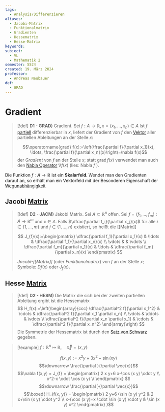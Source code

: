 ```yaml
---
tags:
  - Analysis/Differenzieren
aliases:
  - Jacobi-Matrix
  - Funktionalmatrix
  - Gradienten
  - Hessematrix
  - Hesse-Matrix
keywords: 
subject:
  - VL
  - Mathematik 2
semester: SS24
created: 19. März 2024
professor:
  - Andreas Neubauer
def:
  - GRAD
---
```


# Gradient

> [!def] **D1 - GRAD)** Gradient. Sei $f: A \rightarrow \mathbb{R}, x=\left(x_1, \ldots, x_n\right) \in A$
> Ist $f$ [partiell](Partielle%20Ableitung.md) differenzierbar in $x$, liefert der Gradient von $f$ den [Vektor](../Algebra/Vektor.md) aller partiellen Ableitungen an der Stelle $x$:
> 
> $$\operatorname{grad} f(x):=\left(\frac{\partial f}{\partial x_1}(x), \ldots, \frac{\partial f}{\partial x_n}(x)\right)=\nabla f(x)$$
> der *Gradient* von $f$ an der Stelle $x$; statt $\operatorname{grad} f(x)$ verwendet man auch den [Nabla Operator](Nabla%20Operator.md) $\nabla f(x)$ (lies: Nabla $f$ ).

Die Funktion $f:A\to \mathbb{R}$ ist ein **Skalarfeld**. Wendet man den Gradienten darauf an, so erhält man ein Vektorfeld mit der Besonderen Eigenschaft der [Wegunabhängigkeit](Wegunabhängig.md)

## Jacobi [Matrix](Algebra/Matrix.md)

> [!def] **D2 - JACM)** Jakobi Matrix. Sei $A \subset \mathbb{R}^n$ offen. Sei $f=\left(f_1, \ldots, f_m\right): A \rightarrow \mathbb{R}^m$ und $x \in A$.
> Falls $\dfrac{\partial f_i}{\partial x_j}(x)$ für alle $i \in\{1, \ldots, m\}$ und $j \in\{1, \ldots, n\}$ existiert, so heißt die [[Matrix]]
> 
> $$
> J_{f}(x):=\begin{pmatrix}
> \dfrac{\partial f_1}{\partial x_1}(x) & \ldots & \dfrac{\partial f_1}{\partial x_n}(x) \\
> \vdots & & \vdots \\
> \dfrac{\partial f_m}{\partial x_1}(x) & \ldots & \dfrac{\partial f_m}{\partial x_n}(x)
> \end{pmatrix}
> $$
> 
> *Jacobi-[[Matrix]]* (oder *Funktionalmatrix*) von $f$ an der Stelle $x$; Symbole: $D f(x)$ oder $J_f(x)$.

## Hesse [Matrix](Algebra/Matrix.md)

> [!def] **D2 - HESM)** Die Matrix die sich bei der zweiten partiellen Ableitung ergibt ist die Hessematrix
> $$
> H_f(x):=\left(\begin{array}{ccc}
\dfrac{\partial^2 f}{\partial x_1^2} & \cdots & \dfrac{\partial^2 f}{\partial x_1 \partial x_n} \\
\vdots & \ddots & \vdots \\
\dfrac{\partial^2 f}{\partial x_n \partial x_1} & \cdots & \dfrac{\partial^2 f}{\partial x_n^2}
\end{array}\right)
> $$
> Die Symmetrie der Hessematrix ist durch den [Satz von Schwarz](Analysis/Partielle%20Ableitung.md) gegeben.

> [!example] $f: \mathbb{R}^{n}\mapsto \mathbb{R}, \quad \vec{x}=(x,y)$
> 
> 
> $$f(x,y):=x^{2}y+3x^{2}-\sin(xy)$$
> $$\downarrow \frac{\partial }{\partial \vec{x}}$$
> $$\nabla f(x,y) = J_{f} = \begin{pmatrix}
> 2 x y+6 x-\cos (x y) \cdot y \\
> x^2-x \cdot \cos (x y) \\
> \end{pmatrix} $$
> $$\downarrow \frac{\partial }{\partial \vec{x}}$$
> $$\boxed{ H_{f(x, y)} = \begin{pmatrix}
> 2 y+6+\sin (x y) y^2 & 2 x+\sin (x y) \cdot y^2 \\
> x-(\cos (x y)+x \cdot \sin (x y) \cdot y & \sin (x y) x^2
> \end{pmatrix} }$$
>

